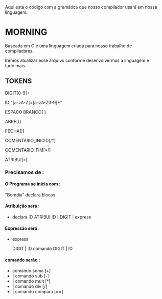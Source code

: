 Aqui está o código com a gramática que nosso compilador usará em nossa linguagem.

# MORNING

Baseada em C é uma linguagem criada para nosso trabalho de compiladores.

Iremos atualizar esse arquivo conforme desenvolvermos a linguagem e tudo mais

## TOKENS

DIGIT[0-9]+

ID "[a-zA-Z]+[a-zA-Z0-9]*"

ESPACO BRANCO[ ]

ABRE[(]

FECHA[)]

COMENTARIO_INICIO[/*]

COMENTARIO_FIM[*/]

ATRIBUI[=]


### Precisamos de :

#### O Programa se inicia com :
 "Bomdia" declara blocos

#### Atribuição será :

* declara
 ID ATRIBUI ID | DIGIT | express

#### Expressão será :

* express

  DIGIT | ID comando DIGIT | ID
  
#### comando serão :

* comando soma     [+] 
* |  comando sub      [-] 
* |  comando mult     [*] 
* |  comando div      [/] 
* |  comando compara  [==]

      
